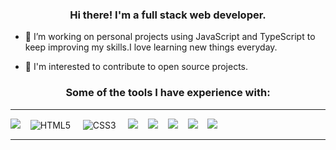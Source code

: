 <h3 align="center">Hi there! I'm a full stack web developer.</h3>

-  🌱 I’m working on personal projects using JavaScript and TypeScript to keep improving my skills.I love  learning new things everyday.

-  🔭 I'm interested to contribute to open source projects.

<h3 align="center">Some of the tools I have experience with:</h3>

*** 

<img src="https://img.shields.io/badge/javascript%20-%23F0DB4F.svg?&style=for-the-badge&logo=javascript&logoColor=white" />&nbsp;&nbsp;&nbsp;
![HTML5](https://img.shields.io/badge/html5-%23E34F26.svg?style=for-the-badge&logo=html5&logoColor=white) &nbsp;&nbsp;&nbsp;
![CSS3](https://img.shields.io/badge/css3-%231572B6.svg?style=for-the-badge&logo=css3&logoColor=white) &nbsp;&nbsp;&nbsp;
<img src="https://img.shields.io/badge/react%20-%2300D9FF.svg?&style=for-the-badge&logo=react&logoColor=blue" />&nbsp;&nbsp;&nbsp;
<img src="https://img.shields.io/badge/node.js%20-%233c873a.svg?&style=for-the-badge&logo=node.js&logoColor=white" />&nbsp;&nbsp;&nbsp;
<img src="https://img.shields.io/badge/express%20-%2368a063.svg?&style=for-the-badge&logo=express&logoColor=white" />&nbsp;&nbsp;&nbsp;
<img src="https://img.shields.io/badge/mongodb%20-%234DB33D.svg?&style=for-the-badge&logo=mongodb&logoColor=white"  />&nbsp;&nbsp;&nbsp;
<img src="https://img.shields.io/badge/TypeScript%20-%23007acc.svg?&style=for-the-badge&logo=typescript&logoColor=white" />&nbsp;&nbsp;&nbsp;
<!-- ![Git](https://img.shields.io/badge/git-%23F05033.svg?style=for-the-badge&logo=git&logoColor=white) &nbsp;&nbsp;&nbsp; -->

***

<!-- ![GitHub stats](https://github-readme-stats.vercel.app/api?username=lacdev&show_icons=true&theme=tokyonight) -->





